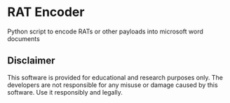 # RAT Encoder
Python script to encode RATs or other payloads into microsoft word documents

## Disclaimer 

This software is provided for educational and research purposes only. The developers are not responsible for any misuse or damage caused by this software. Use it responsibly and legally.
